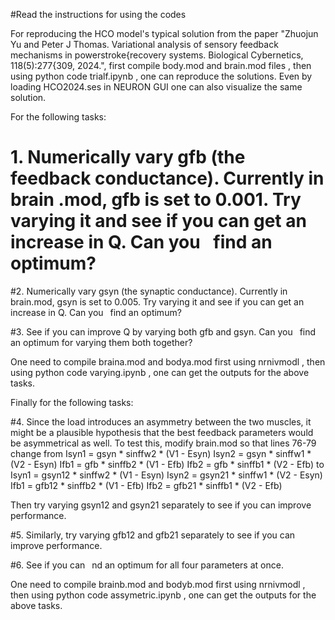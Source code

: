 #Read the instructions for using the codes


For reproducing the HCO model's typical solution from the paper "Zhuojun Yu and Peter J Thomas. Variational analysis of sensory feedback mechanisms
in powerstroke{recovery systems. Biological Cybernetics, 118(5):277{309, 2024.", first compile body.mod and brain.mod files , then using python code trialf.ipynb , one can reproduce the solutions. Even by loading HCO2024.ses in NEURON GUI one can also visualize the same solution.



For the following tasks:

# 1. Numerically vary gfb (the feedback conductance). Currently in brain .mod, gfb is  set to 0.001. Try varying it and see if you can get an increase in Q. Can you  find an optimum?

#2. Numerically vary gsyn (the synaptic conductance). Currently in brain.mod, gsyn is set to 0.005. Try varying it and see if you can get an increase in Q. Can you  find an optimum?

#3. See if you can improve Q by varying both gfb and gsyn. Can you  find an optimum for varying them both together?

One need to compile braina.mod and bodya.mod first using nrnivmodl , then using python code varying.ipynb , one can get the outputs for the above tasks.


Finally for the following tasks: 

#4. Since the load introduces an asymmetry between the two muscles, it might be a
plausible hypothesis that the best feedback parameters would be asymmetrical as
well. To test this, modify brain.mod so that lines 76-79 change from
Isyn1 = gsyn * sinffw2 * (V1 - Esyn)
Isyn2 = gsyn * sinffw1 * (V2 - Esyn)
Ifb1 = gfb * sinffb2 * (V1 - Efb)
Ifb2 = gfb * sinffb1 * (V2 - Efb)
to
Isyn1 = gsyn12 * sinffw2 * (V1 - Esyn)
Isyn2 = gsyn21 * sinffw1 * (V2 - Esyn)
Ifb1 = gfb12 * sinffb2 * (V1 - Efb)
Ifb2 = gfb21 * sinffb1 * (V2 - Efb)

Then try varying gsyn12 and gsyn21 separately to see if you can improve performance.

#5. Similarly, try varying gfb12 and gfb21 separately to see if you can improve performance.

#6. See if you can  nd an optimum for all four parameters at once.


One need to compile brainb.mod and bodyb.mod first using nrnivmodl , then using python code assymetric.ipynb , one can get the outputs for the above tasks.
